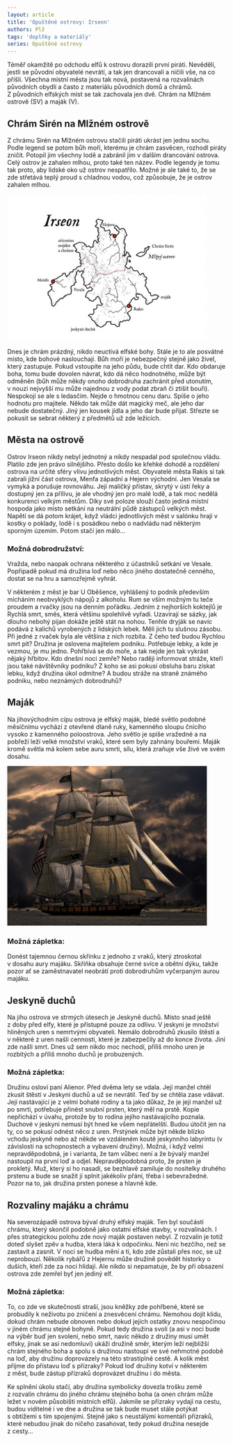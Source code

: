 ```yaml
---
layout: article
title: 'Opuštěné ostrovy: Irseon'
authors: Plž
tags: 'doplňky a materiály'
series: Opuštěné ostrovy
---
```


Téměř okamžitě po odchodu elfů k ostrovu dorazili první piráti. Nevěděli, jestli se původní obyvatelé nevrátí, a tak jen drancovali a ničili vše, na co přišli. Všechna místní města jsou tak nová, postavená na rozvalinách původních obydlí a často z materiálu původních domů a chrámů. Z původních elfských míst se tak zachovala jen dvě. Chrám na Mlžném ostrově (SV) a maják (V).

## Chrám Sirén na Mlžném ostrově

Z chrámu Sirén na Mlžném ostrovu stačili piráti ukrást jen jednu sochu. Podle legend se potom bůh moří, kterému je chrám zasvěcen, rozhodl piráty zničit. Potopil jim všechny lodě a zabránil jim v dalším drancování ostrova. Celý ostrov je zahalen mlhou, proto také ten název. Podle legendy je tomu tak proto, aby lidské oko už ostrov nespatřilo. Možné je ale také to, že se zde střetává teplý proud s chladnou vodou, což způsobuje, že je ostrov zahalen mlhou.

![](plz-4-3-4-popisky-opt.jpg)

Dnes je chrám prázdný, nikdo neuctívá elfské bohy. Stále je to ale posvátné místo, kde bohové naslouchají. Bůh moří je nebezpečný stejně jako živel, který zastupuje. Pokud vstoupíte na jeho půdu, bude chtít dar. Kdo obdaruje boha, tomu bude dovolen návrat, kdo dá něco hodnotného, může být odměněn (bůh může někdy onoho dobrodruha zachránit před utonutím, v nouzi nejvyšší mu může najednou z vody podat zbraň či ztišit bouři). Nespokojí se ale s ledasčím. Nejde o hmotnou cenu daru. Spíše o jeho hodnotu pro majitele. Někdo tak může dát magický meč, ale jeho dar nebude dostatečný. Jiný jen kousek jídla a jeho dar bude přijat. Střezte se pokusit se sebrat některý z předmětů už zde ležících.

## Města na ostrově

Ostrov Irseon nikdy nebyl jednotný a nikdy nespadal pod společnou vládu. Platilo zde jen právo silnějšího. Přesto došlo ke křehké dohodě a rozdělení ostrova na určité sféry vlivu jednotlivých měst. Obyvatelé města Rakis si tak zabrali jižní část ostrova, Menfa západní a Hejern východní. Jen Vesala se vymyká a porušuje rovnováhu. Její maličký přístav, skrytý v ústí řeky a dostupný jen za přílivu, je ale vhodný jen pro malé lodě, a tak moc nedělá konkurenci velkým městům. Díky své poloze slouží často jediná místní hospoda jako místo setkání na neutrální půdě zástupců velkých měst. Napětí se dá potom krájet, když vládci jednotlivých měst v salónku hrají v kostky o poklady, lodě i s posádkou nebo o nadvládu nad některým sporným územím. Potom stačí jen málo…

### Možná dobrodružství:

Vražda, nebo naopak ochrana některého z účastníků setkání ve Vesale. Popřípadě pokud má družina loď nebo něco jiného dostatečně cenného, dostat se na hru a samozřejmě vyhrát.

V některém z měst je bar U Oběšence, vyhlášený to podnik především mícháním neobvyklých nápojů z alkoholu. Rum se vším možným tu teče proudem a rvačky jsou na denním pořádku. Jedním z nejhorších koktejlů je Rychlá smrt, směs, která většinu spolehlivě vyřadí. Uzavírají se sázky, jak dlouho nebohý pijan dokáže ještě stát na nohou. Tenhle dryják se navíc podává z kalichů vyrobených z lidských lebek. Měli jich tu slušnou zásobu. Při jedné z rvaček byla ale většina z nich rozbita. Z čeho teď budou Rychlou smrt pít? Družina je oslovena majitelem podniku. Potřebuje lebky, a kde je vezmou, je mu jedno. Pohřbívá se do moře, a tak nejde jen tak vykrást nějaký hřbitov. Kdo dnešní noci zemře? Nebo raději informovat stráže, kteří jsou také návštěvníky podniku? Z koho se asi pokusí obsluha baru získat lebku, když družina úkol odmítne? A budou stráže na straně známého podniku, nebo neznámých dobrodruhů?

## Maják

Na jihovýchodním cípu ostrova je elfský maják, bledé světlo podobné měsíčnímu vychází z otevřené dlaně ruky, kamenného sloupu čnícího vysoko z kamenného poloostrova. Jeho světlo je spíše vražedné a na pobřeží leží velké množství vraků, které sem byly zahnány bouřemi. Maják kromě světla má kolem sebe auru smrti, sílu, která zraňuje vše živé ve svém dosahu.

![](sailing-ship-vessel-bo-opt.jpg)

### Možná zápletka:

Donést tajemnou černou skřínku z jednoho z vraků, který ztroskotal v dosahu aury majáku. Skříňka obsahuje černé svíce a obětní dýku, takže pozor ať se zaměstnavatel neobrátí proti dobrodruhům vyčerpaným aurou majáku.

## Jeskyně duchů

Na jihu ostrova ve strmých útesech je Jeskyně duchů. Místo snad ještě z doby před elfy, které je přístupné pouze za odlivu. V jeskyni je množství hliněných uren s nemrtvými obyvateli. Nemálo dobrodruhů zkusilo štěstí a v některé z uren našli cennosti, které je zabezpečily až do konce života. Jiní zde našli smrt. Dnes už sem nikdo moc nechodí, příliš mnoho uren je rozbitých a příliš mnoho duchů je probuzených.

### Možná zápletka:

Družinu osloví paní Alienor. Před dvěma lety se vdala. Její manžel chtěl zkusit štěstí v Jeskyni duchů a už se nevrátil. Teď by se chtěla zase vdávat. Její nastávající je z velmi bohaté rodiny a ta jako důkaz, že je její manžel už po smrti, potřebuje přinést snubní prsten, který měl na prstě. Kopie nepřichází v úvahu, protože by to rodina jejího nastávajícího poznala. Duchové v jeskyni nemusí být hned ke všem nepřátelští. Budou útočit jen na ty, co se pokusí odnést něco z uren. Prstýnek může být někde blízko vchodu jeskyně nebo až někde ve vzdáleném koutě jeskynního labyrintu (v závislosti na schopnostech a vybavení družiny). Možná, i když velmi nepravděpodobná, je i varianta, že tam vůbec není a že bývalý manžel nastoupil na první loď a odjel. Nepravděpodobná proto, že prsten je prokletý. Muž, který si ho nasadí, se bezhlavě zamiluje do nositelky druhého prstenu a bude se snažit jí splnit jakékoliv přání, třeba i sebevražedné. Pozor na to, jak družina prsten ponese a hlavně kde.

## Rozvaliny majáku a chrámu

Na severozápadě ostrova býval druhý elfský maják. Ten byl součástí chrámu, který skončil podobně jako ostatní elfské stavby, v rozvalinách. I přes strategickou polohu zde nový maják postaven nebyl. Z rozvalin je totiž doteď slyšet zpěv a hudba, která láká k odpočinku. Není nic hezčího, než se zastavit a zasnít. V noci se hudba mění a ti, kdo zde zůstali přes noc, se už neprobouzí. Několik rybářů z Hejernu může družině povědět historky o duších, kteří zde za noci hlídají. Ale nikdo si nepamatuje, že by při obsazení ostrova zde zemřel byť jen jediný elf.

### Možná zápletka:

To, co zde ve skutečnosti straší, jsou kněžky zde pohřbené, které se probudily k neživotu po zničení a znesvěcení chrámu. Nemohou dojít klidu, dokud chrám nebude obnoven nebo dokud jejich ostatky znovu nespočinou v jiném chrámu stejné bohyně. Pokud tedy družina svolí (a asi v noci bude na výběr buď jen svolení, nebo smrt, navíc někdo z družiny musí umět elfsky, jinak se asi nedomluví) ukáží družině směr, kterým leží nejbližší chrám stejného boha a spolu s družinou nastoupí ve své nehmotné podobě na loď, aby družinu doprovázely na této strastiplné cestě. A kolik měst přijme do přístavu loď s přízraky? Pokud loď družiny kotví v některém z měst, bude zástup přízraků doprovázet družinu i do města.

Ke splnění úkolu stačí, aby družina symbolicky dovezla trošku země z rozvalin chrámu do jiného chrámu stejného boha (a onen chrám může ležet v novém působišti místních elfů). Jakmile se přízraky vydají na cestu, budou viditelné i ve dne a družina se tak bude muset stále potýkat s obtížemi s tím spojenými. Stejně jako s neustálými komentáři přízraků, které nebudou jinak do ničeho zasahovat, tedy pokud družina nesejde z cesty…
